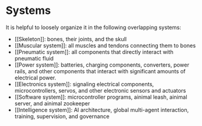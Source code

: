 # Systems

It is helpful to loosely organize it in the following overlapping systems:

- [[Skeleton]]: bones, their joints, and the skull
- [[Muscular system]]: all muscles and tendons connecting them to bones
- [[Pneumatic system]]: all components that directly interact with pneumatic fluid
- [[Power system]]: batteries, charging components, converters, power rails, and other components that interact with significant amounts of electrical power.
- [[Electronics system]]: signaling electrical components, microcontrollers, servos, and other electronic sensors and actuators
- [[Software system]]: microcontroller programs, ainimal leash, ainimal server, and ainimal zookeeper
- [[Intelligence system]]: AI architecture, global multi-agent interaction, training, supervision, and governance

